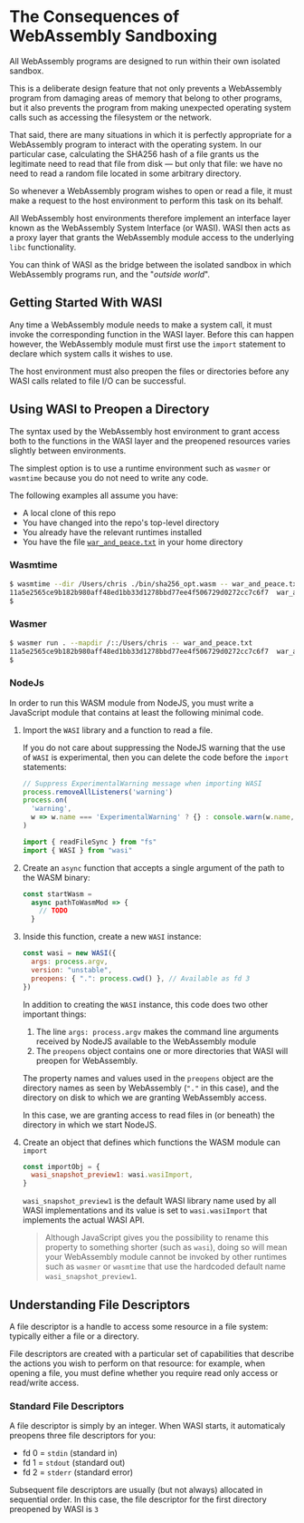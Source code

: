# The Consequences of WebAssembly Sandboxing

All WebAssembly programs are designed to run within their own isolated sandbox.

This is a deliberate design feature that not only prevents a WebAssembly program from damaging areas of memory that belong to other programs, but it also prevents the program from making unexpected operating system calls such as accessing the filesystem or the network.

That said, there are many situations in which it is perfectly appropriate for a WebAssembly program to interact with the operating system.
In our particular case, calculating the SHA256 hash of a file grants us the legitimate need to read that file from disk &mdash; but only that file: we have no need to read a random file located in some arbitrary directory.

So whenever a WebAssembly program wishes to open or read a file, it must make a request to the host environment to perform this task on its behalf.

All WebAssembly host environments therefore implement an interface layer known as the WebAssembly System Interface (or WASI).
WASI then acts as a proxy layer that grants the WebAssembly module access to the underlying `libc` functionality.

You can think of WASI as the bridge between the isolated sandbox in which WebAssembly programs run, and the "_outside world_".

## Getting Started With WASI

Any time a WebAssembly module needs to make a system call, it must invoke the corresponding function in the WASI layer.
Before this can happen however, the WebAssembly module must first use the `import` statement to declare which system calls it wishes to use.

The host environment must also preopen the files or directories before any WASI calls related to file I/O can be successful.

## Using WASI to Preopen a Directory

The syntax used by the WebAssembly host environment to grant access both to the functions in the WASI layer and the preopened resources varies slightly between environments.

The simplest option is to use a runtime environment such as `wasmer` or `wasmtime` because you do not need to write any code.

The following examples all assume you have:

* A local clone of this repo
* You have changed into the repo's top-level directory
* You already have the relevant runtimes installed
* You have the file [`war_and_peace.txt`](https://github.com/ChrisWhealy/wasm_sha256/blob/main/tests/war_and_peace.txt) in your home directory

### Wasmtime

```bash
$ wasmtime --dir /Users/chris ./bin/sha256_opt.wasm -- war_and_peace.txt
11a5e2565ce9b182b980aff48ed1bb33d1278bbd77ee4f506729d0272cc7c6f7  war_and_peace.txt
$
```

### Wasmer

```bash
$ wasmer run . --mapdir /::/Users/chris -- war_and_peace.txt
11a5e2565ce9b182b980aff48ed1bb33d1278bbd77ee4f506729d0272cc7c6f7  war_and_peace.txt
$
```

### NodeJs

In order to run this WASM module from NodeJS, you must write a JavaScript module that contains at least the following minimal code.

1. Import the `WASI` library and a function to read a file.

   If you do not care about suppressing the NodeJS warning that the use of `WASI` is experimental, then you can delete the code before the `import` statements:

   ```javascript
   // Suppress ExperimentalWarning message when importing WASI
   process.removeAllListeners('warning')
   process.on(
     'warning',
     w => w.name === 'ExperimentalWarning' ? {} : console.warn(w.name, w.message)
   )

   import { readFileSync } from "fs"
   import { WASI } from "wasi"
   ```

1. Create an `async` function that accepts a single argument of the path to the WASM binary:

   ```javascript
   const startWasm =
     async pathToWasmMod => {
       // TODO
     }
   ```

1. Inside this function, create a new `WASI` instance:

   ```javascript
   const wasi = new WASI({
     args: process.argv,
     version: "unstable",
     preopens: { ".": process.cwd() }, // Available as fd 3
   })
   ```

   In addition to creating the `WASI` instance, this code does two other important things:

   1. The line `args: process.argv` makes the command line arguments received by NodeJS available to the WebAssembly module
   1. The `preopens` object contains one or more directories that WASI will preopen for WebAssembly.

   The property names and values used in the `preopens` object are the directory names as seen by WebAssembly (`"."` in this case), and the directory on disk to which we are granting WebAssembly access.

   In this case, we are granting access to read files in (or beneath) the directory in which we start NodeJS.

1. Create an object that defines which functions the WASM module can `import`

   ```javascript
   const importObj = {
     wasi_snapshot_preview1: wasi.wasiImport,
   }
   ```

   `wasi_snapshot_preview1` is the default WASI library name used by all WASI implementations and its value is set to `wasi.wasiImport` that implements the actual WASI API.


   > Although JavaScript gives you the possibility to rename this property to something shorter (such as `wasi`), doing so will mean your WebAssembly module cannot be invoked by other runtimes such as `wasmer` or `wasmtime` that use the hardcoded default name `wasi_snapshot_preview1`.

## Understanding File Descriptors

A file descriptor is a handle to access some resource in a file system: typically either a file or a directory.

File descriptors are created with a particular set of capabilities that describe the actions you wish to perform on that resource: for example, when opening a file, you must define whether you require read only access or read/write access.

### Standard File Descriptors

A file descriptor is simply by an integer.
When WASI starts, it automaticaly preopens three file descriptors for you:

* fd 0 = `stdin` (standard in)
* fd 1 = `stdout` (standard out)
* fd 2 = `stderr` (standard error)

Subsequent file descriptors are usually (but not always) allocated in sequential order.
In this case, the file descriptor for the first directory preopened by WASI is `3`

[^1]: In NodeJS versions 18 and higher, the WASI interface is available by default.  In versions from 12 to 16, WASI will only be available if you start `node` with the flag `--experimental-wasi-unstable-preview1`

